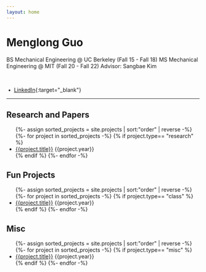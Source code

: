 ```yaml
---
layout: home
---
```


# Menglong Guo
BS Mechanical Engineering @ UC Berkeley (Fall 15 - Fall 18)
MS Mechanical Engineering @ MIT (Fall 20 - Fall 22) Advisor: Sangbae Kim

<br />
<span id="email"></span>


&nbsp;&bull;&nbsp;
[LinkedIn](https://www.linkedin.com/in/menglong-guo-268aab175/){:target="_blank"}

----

## Research and Papers
<ul>
{%- assign sorted_projects = site.projects | sort:"order" | reverse -%}
{%- for project in sorted_projects -%}
  {% if project.type== "research" %}
  	<li>
    	<a href="{{project.url | relative_url}}">{{project.title}}</a>
    	<time datetime="{{project.year}}">{{project.year}}</time>
  	</li>
  {% endif %}
{%- endfor -%}
</ul>

## Fun Projects
<ul>
{%- assign sorted_projects = site.projects | sort:"order" | reverse -%}
{%- for project in sorted_projects -%}
  {% if project.type== "class" %}
  	<li>
    	<a href="{{project.url | relative_url}}">{{project.title}}</a>
    	<time datetime="{{project.year}}">{{project.year}}</time>
  	</li>
  {% endif %}
{%- endfor -%}
</ul>

## Misc
<ul>
{%- assign sorted_projects = site.projects | sort:"order" | reverse -%}
{%- for project in sorted_projects -%}
  {% if project.type== "misc" %}
    <li>
      <a href="{{project.url | relative_url}}">{{project.title}}</a>
      <time datetime="{{project.year}}">{{project.year}}</time>
    </li>
  {% endif %}
{%- endfor -%}
</ul>


<script>
$(function() {
    var email = '';
    email += 'm.guo';
    email += '@berkeley.edu';
    // $('#email').attr('href', 'mailto:' + email);
    $('#email').text(email);
});
</script>

